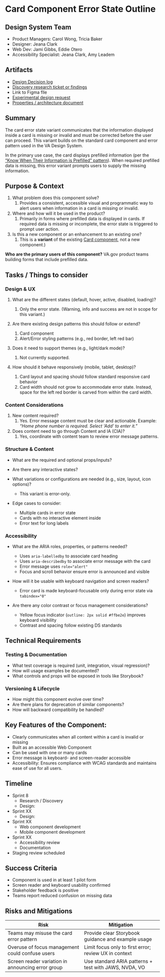 
# Card Component Error State Outline

## Design System Team
- Product Managers: Carol Wong, Tricia Baker
- Designer: Jeana Clark
- Web Dev: Jami Gibbs, Eddie Otero
- Accessibility Specialist: Jeana Clark, Amy Leadem
  
## Artifacts
- [Design Decision log](https://github.com/department-of-veterans-affairs/va.gov-team/blob/master/products/design-system-forms-library/products/components/card-error-state/design-decision-log.md)
- [Discovery research ticket or findings](https://github.com/department-of-veterans-affairs/vets-design-system-documentation/issues/4516)
- Link to Figma flle
- [Experimental design request](https://github.com/department-of-veterans-affairs/vets-design-system-documentation/issues/4276)
- [Properties / architecture document](https://github.com/department-of-veterans-affairs/va.gov-team/blob/master/products/design-system-forms-library/products/components/card-error-state/properties-architecture.md)

## Summary
The card error state variant communicates that the information displayed inside a card is missing or invalid and must be corrected before the user can proceed. This variant builds on the standard card component and error pattern used in the VA Design System.

In the primary use case, the card displays prefilled information (per the [“Know When Their Information is Prefilled” pattern](https://design.va.gov/patterns/help-users-to/know-when-their-information-is-prefilled)). When required prefilled data is missing, this error variant prompts users to supply the missing information.

  
## Purpose & Context
1. What problem does this component solve?
   1.   Provides a consistent, accessible visual and programmatic way to alert users when information in a card is missing or invalid.
1. Where and how will it be used in the product?
   1. Primarily in forms where prefilled data is displayed in cards. If required data is missing or incomplete, the error state is triggered to prompt user action.
1. Is this a new component or an enhancement to an existing one?
   1. This is a **variant** of the existing [Card component](https://design.va.gov/components/card), not a new component.)

**Who are the primary users of this component?**
VA.gov product teams building forms that include prefilled data.


## Tasks / Things to consider

### Design & UX
1. What are the different states (default, hover, active, disabled, loading)?
   1. Only the error state. (Warning, info and success are not in scope for this variant.)
1. Are there existing design patterns this should follow or extend?
   1. Card component
   1. Alert/Error styling patterns (e.g., red border, left red bar)

1. Does it need to support themes (e.g., light/dark mode)?
   1. Not currently supported.
1. How should it behave responsively (mobile, tablet, desktop)?
   1. Card layout and spacing should follow standard responsive card behavior  
   1. Card width should not grow to accommodate error state. Instead, space for the left red border is carved from within the card width.

### Content Considerations
1. New content required? 
   1. Yes. Error message content must be clear and actionable.  Example: _“Home phone number is required. Select ‘Add’ to enter it.”_
1. Does content need to go through Content and IA (CIA)? 
   1. Yes, coordinate with content team to review error message patterns.


### Structure & Content
- What are the required and optional props/inputs?
- Are there any interactive states?
- What variations or configurations are needed (e.g., size, layout, icon options)?
  - This variant is error-only.  

- Edge cases to consider:  
  - Multiple cards in error state  
  - Cards with no interactive element inside  
  - Error text for long labels

### Accessibility
- What are the ARIA roles, properties, or patterns needed?
  - Uses `aria-labelledby` to associate card heading  
  - Uses `aria-describedby` to associate error message with the card  
  - Error message uses `role="alert"`   
  - Focus and scroll behavior ensure error is announced and visible  

- How will it be usable with keyboard navigation and screen readers?
  - Error card is made keyboard-focusable only during error state via `tabindex="0"` 

- Are there any color contrast or focus management considerations?
  - Yellow focus indicator (`outline: 2px solid #ffbe2e`) improves keyboard visibility  
  - Contrast and spacing follow existing DS standards  



## Technical Requirements
### Testing & Documentation
- What test coverage is required (unit, integration, visual regression)?
- How will usage examples be documented?
- What controls and props will be exposed in tools like Storybook?

### Versioning & Lifecycle
- How might this component evolve over time?
- Are there plans for deprecation of similar components?
- How will backward compatibility be handled?

## Key Features of the Component:
- Clearly communicates when all content within a card is invalid or missing  
- Built as an accessible Web Component  
- Can be used with one or many cards  
- Error message is keyboard- and screen-reader accessible  
- Accessibility: Ensures compliance with WCAG standards and maintains ease of use for all users.


## Timeline 

- Sprint 8
	- Research / Discovery
	- Design: 
- Sprint XX
	- Design:  
- Sprint XX 
	- Web component development
	- Mobile component development
- Sprint XX
	- Accessibility review
	- Documentation 
- Staging review scheduled 


## Success Criteria
- Component is used in at least 1 pilot form  
- Screen reader and keyboard usability confirmed  
- Stakeholder feedback is positive  
- Teams report reduced confusion on missing data

## Risks and Mitigations
| Risk                                               | Mitigation                                             |
|----------------------------------------------------|--------------------------------------------------------|
| Teams may misuse the card error pattern            | Provide clear Storybook guidance and example usage     |
| Overuse of focus management could confuse users    | Limit focus only to first error; review UX in context  |
| Screen reader variation in announcing error group  | Use standard ARIA patterns + test with JAWS, NVDA, VO  |


